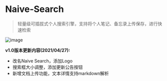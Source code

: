 # Naive-Search

> 轻量级可插拔式个人搜索引擎，支持将个人笔记、备忘录上传保存，进行快速检索

![image](https://user-images.githubusercontent.com/34934427/116450135-87f88b80-a88d-11eb-8f40-6359a37b4998.png)



**v1.0版本更新内容(2021/04/27):**

* 改名Naive Search，添加Logo
* 搜索框大小调整，添加更新公告按钮
* 新增文档上传功能，文本详情支持markdown解析
